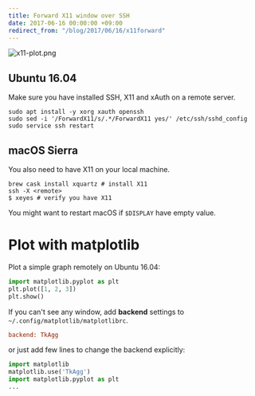 ```yaml
---
title: Forward X11 window over SSH
date: 2017-06-16 00:00:00 +09:00
redirect_from: "/blog/2017/06/16/x11forward"
---
```


![x11-plot.png](/uploads/x11-plot.png)

## Ubuntu 16.04

Make sure you have installed SSH, X11 and xAuth on a remote server.

```
sudo apt install -y xorg xauth openssh
sudo sed -i '/ForwardX11/s/.*/ForwardX11 yes/' /etc/ssh/sshd_config
sudo service ssh restart
```

## macOS Sierra

You also need to have X11 on your local machine.

```
brew cask install xquartz # install X11
ssh -X <remote>
$ xeyes # verify you have X11
```

You might want to restart macOS if `$DISPLAY` have empty value.

# Plot with matplotlib

Plot a simple graph remotely on Ubuntu 16.04:

```python
import matplotlib.pyplot as plt
plt.plot([1, 2, 3])
plt.show()
```

If you can't see any window, add **backend** settings to `~/.config/matplotlib/matplotlibrc`.

```ini
backend: TkAgg
```

or just add few lines to change the backend explicitly:

```python
import matplotlib
matplotlib.use('TkAgg')
import matplotlib.pyplot as plt
...
```
